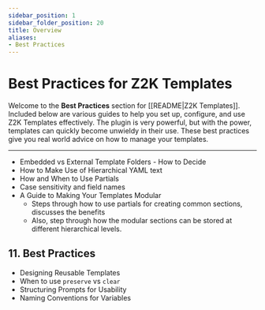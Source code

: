 ```yaml
---
sidebar_position: 1
sidebar_folder_position: 20
title: Overview
aliases:
- Best Practices
---
```

# Best Practices for Z2K Templates

Welcome to the **Best Practices** section for [[README|Z2K Templates]]. Included below are various guides to help you set up, configure, and use Z2K Templates effectively. The plugin is very powerful, but with the power, templates can quickly become unwieldy in their use. These best practices give you real world advice on how to manage your templates.

---

- Embedded vs External Template Folders - How to Decide
- How to Make Use of Hierarchical YAML text
- How and When to Use Partials
- Case sensitivity and field names
- A Guide to Making Your Templates Modular
	- Steps through how to use partials for creating common sections, discusses the benefits
	- Also, step through how the modular sections can be stored at different hierarchical levels.


## 11. Best Practices
- Designing Reusable Templates  
- When to use `preserve` vs `clear`  
- Structuring Prompts for Usability  
- Naming Conventions for Variables  
